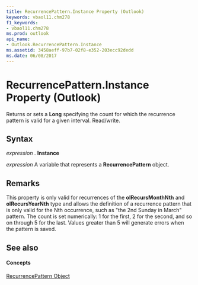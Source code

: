 ```yaml
---
title: RecurrencePattern.Instance Property (Outlook)
keywords: vbaol11.chm278
f1_keywords:
- vbaol11.chm278
ms.prod: outlook
api_name:
- Outlook.RecurrencePattern.Instance
ms.assetid: 3458aeff-97b7-02f8-e352-203ecc92dedd
ms.date: 06/08/2017
---
```



# RecurrencePattern.Instance Property (Outlook)

Returns or sets a  **Long** specifying the count for which the recurrence pattern is valid for a given interval. Read/write.


## Syntax

 _expression_ . **Instance**

 _expression_ A variable that represents a **RecurrencePattern** object.


## Remarks

This property is only valid for recurrences of the  **olRecursMonthNth** and **olRecursYearNth** type and allows the definition of a recurrence pattern that is only valid for the Nth occurrence, such as "the 2nd Sunday in March" pattern. The count is set numerically: 1 for the first, 2 for the second, and so on through 5 for the last. Values greater than 5 will generate errors when the pattern is saved.


## See also


#### Concepts


[RecurrencePattern Object](Outlook.RecurrencePattern.md)

